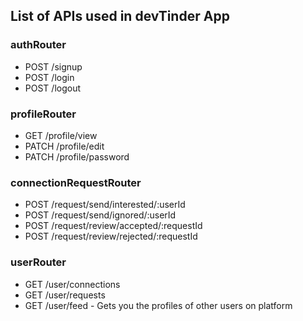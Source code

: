 ## List of APIs used in devTinder App

### authRouter
- POST /signup
- POST /login
- POST /logout

### profileRouter
- GET /profile/view
- PATCH /profile/edit
- PATCH /profile/password

### connectionRequestRouter
- POST /request/send/interested/:userId
- POST /request/send/ignored/:userId
- POST /request/review/accepted/:requestId
- POST /request/review/rejected/:requestId

### userRouter
- GET /user/connections
- GET /user/requests
- GET /user/feed - Gets you the profiles of other users on platform
<!-- Status: ignore, interest, accepted, rejected -->